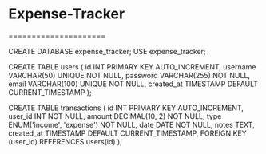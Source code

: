 # Expense-Tracker

=====================

CREATE DATABASE expense_tracker;
USE expense_tracker;

CREATE TABLE users (
id INT PRIMARY KEY AUTO_INCREMENT,
username VARCHAR(50) UNIQUE NOT NULL,
password VARCHAR(255) NOT NULL,
email VARCHAR(100) UNIQUE NOT NULL,
created_at TIMESTAMP DEFAULT CURRENT_TIMESTAMP
);

CREATE TABLE transactions (
id INT PRIMARY KEY AUTO_INCREMENT,
user_id INT NOT NULL,
amount DECIMAL(10, 2) NOT NULL,
type ENUM('income', 'expense') NOT NULL,
date DATE NOT NULL,
notes TEXT,
created_at TIMESTAMP DEFAULT CURRENT_TIMESTAMP,
FOREIGN KEY (user_id) REFERENCES users(id)
);
